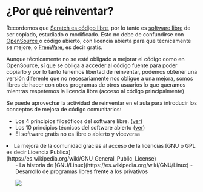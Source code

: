 
# ¿Por qué reinventar?

Recordemos que [Scratch es código libre,](https://es.wikipedia.org/wiki/Scratch_(lenguaje_de_programaci%C3%B3n)) por lo tanto es [software libre](https://es.wikipedia.org/wiki/Software_libre) de ser copiado, estudiado o modificado. Esto no debe de confundirse con [OpenSource ](https://es.wikipedia.org/wiki/C%C3%B3digo_abierto)o código abierto, con licencia abierta para que técnicamente se mejore, o [FreeWare](https://es.wikipedia.org/wiki/Freeware), es decir gratis.

Aunque técnicamente no se esté obligado a mejorar el código como en OpenSource, sí que se obliga a acceder al código fuente para poder copiarlo y por lo tanto tenemos libertad de reinventar, podemos obtener una versión diferente que no necesariamente nos obligue a una mejora, somos libres de hacer con otros programas de otros usuarios lo que queramos mientras respetemos la licencia libre (acceso al código principalmente)

Se puede aprovechar la actividad de reinventar en el aula para introducir los conceptos de mejora de código comunitarios:

- Los 4 principios filosóficos del software libre. ([ver](https://es.wikipedia.org/wiki/Software_libre_y_de_c%C3%B3digo_abierto)) 
- Los 10 principios técnicos del software abierto ([ver](https://es.wikipedia.org/wiki/Software_libre_y_de_c%C3%B3digo_abierto))
- El software gratis no es libre o abierto y viceversa
<li>La mejora de la comunidad gracias al acceso de la licencias [GNU o GPL es decir Licencia Publica](https://es.wikipedia.org/wiki/GNU_General_Public_License)
<ul>
- La historia de [GNU/Linux](https://es.wikipedia.org/wiki/GNU/Linux)
- Desarrollo de programas libres frente a los privativos

![](http://2.bp.blogspot.com/-rUCUYhSMFAk/VkuskShBqcI/AAAAAAAAAP8/uo3BhLN_r-w/s1600/rspeghc3a8rogoec3b2hc3a8o.png)


